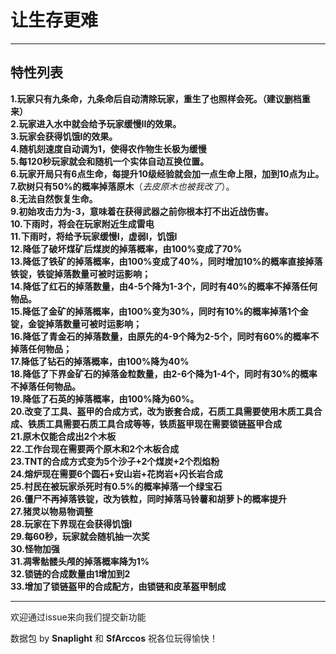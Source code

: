 # 让生存更难 #

---

## 特性列表 ##

**1.玩家只有九条命，九条命后自动清除玩家，重生了也照样会死。（建议删档重来）**  
**2.玩家进入水中就会给予玩家缓慢II的效果。**  
**3.玩家会获得饥饿I的效果。**  
**4.随机刻速度自动调为1，使得农作物生长极为缓慢**  
**5.每120秒玩家就会和随机一个实体自动互换位置。**  
**6.玩家开局只有6点生命，每提升10级经验就会加一点生命上限，加到10点为止。**  
**7.砍树只有50%的概率掉落原木**（*去皮原木也被我改了*）。  
**8.无法自然恢复生命。**  
**9.初始攻击力为-3，意味着在获得武器之前你根本打不出近战伤害。**  
**10.下雨时，将会在玩家附近生成雷电**  
**11.下雨时，将给予玩家缓慢I，虚弱I，饥饿I**  
**12.降低了破坏煤矿后煤炭的掉落概率，由100%变成了70%**  
**13.降低了铁矿的掉落概率，由100%变成了40%，同时增加10%的概率直接掉落铁锭，铁锭掉落数量可被时运影响；**  
**14.降低了红石的掉落数量，由4-5个降为1-3个，同时有40%的概率不掉落任何物品。**  
**15.降低了金矿的掉落概率，由100%变为30%，同时有10%的概率掉落1个金锭，金锭掉落数量可被时运影响；**  
**16.降低了青金石的掉落数量，由原先的4-9个降为2-5个，同时有60%的概率不掉落任何物品；**  
**17.降低了钻石的掉落概率，由100%降为40%**  
**18.降低了下界金矿石的掉落金粒数量，由2-6个降为1-4个，同时有30%的概率不掉落任何物品。**  
**19.降低了石英的掉落概率，由100%降为60%。**  
**20.改变了工具、盔甲的合成方式，改为嵌套合成，石质工具需要使用木质工具合成、铁质工具需要石质工具合成等等，铁质盔甲现在需要锁链盔甲合成**  
**21.原木仅能合成出2个木板**  
**22.工作台现在需要两个原木和2个木板合成**  
**23.TNT的合成方式变为5个沙子+2个煤炭+2个烈焰粉**  
**24.熔炉现在需要6个圆石+安山岩+花岗岩+闪长岩合成**  
**25.村民在被玩家杀死时有0.5%的概率掉落一个绿宝石**  
**26.僵尸不再掉落铁锭，改为铁粒，同时掉落马铃薯和胡萝卜的概率提升**  
**27.猪灵以物易物调整**  
**28.玩家在下界现在会获得饥饿I**  
**29.每60秒，玩家就会随机抽一次奖**  
**30.怪物加强**  
**31.凋零骷髅头颅的掉落概率降为1%**  
**32.锁链的合成数量由1增加到2**  
**33.增加了锁链盔甲的合成配方，由锁链和皮革盔甲制成**  

---

欢迎通过issue来向我们提交新功能

数据包 by **Snaplight** 和 **SfArccos**
祝各位玩得愉快！
